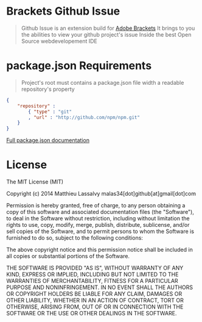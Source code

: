 Brackets Github Issue
====

> Github Issue is an extension build for [Adobe Brackets](http://brackets.io)
> It brings to you the abilities to view your github project's issue
> Inside the best Open Source webdevelopement IDE

package.json Requirements
====

> Project's root must contains a package.json file width a readable repository's property

``` JSON
{
    "repository" :
        { "type" : "git"
        , "url" : "http://github.com/npm/npm.git"
    }
}
```
[Full package.json documentation](https://www.npmjs.org/doc/files/package.json.html)

License
===
The MIT License (MIT)

Copyright (c) 2014 Matthieu Lassalvy malas34[dot]github[at]gmail[dot]com

Permission is hereby granted, free of charge, to any person obtaining a copy
of this software and associated documentation files (the "Software"), to deal
in the Software without restriction, including without limitation the rights
to use, copy, modify, merge, publish, distribute, sublicense, and/or sell
copies of the Software, and to permit persons to whom the Software is
furnished to do so, subject to the following conditions:

The above copyright notice and this permission notice shall be included in
all copies or substantial portions of the Software.

THE SOFTWARE IS PROVIDED "AS IS", WITHOUT WARRANTY OF ANY KIND, EXPRESS OR
IMPLIED, INCLUDING BUT NOT LIMITED TO THE WARRANTIES OF MERCHANTABILITY,
FITNESS FOR A PARTICULAR PURPOSE AND NONINFRINGEMENT. IN NO EVENT SHALL THE
AUTHORS OR COPYRIGHT HOLDERS BE LIABLE FOR ANY CLAIM, DAMAGES OR OTHER
LIABILITY, WHETHER IN AN ACTION OF CONTRACT, TORT OR OTHERWISE, ARISING FROM,
OUT OF OR IN CONNECTION WITH THE SOFTWARE OR THE USE OR OTHER DEALINGS IN
THE SOFTWARE.
